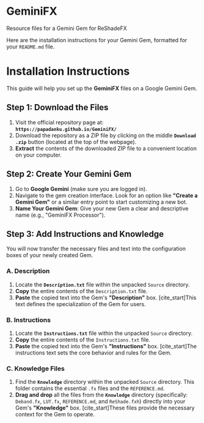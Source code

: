 
# GeminiFX

Resource files for a Gemini Gem for ReShadeFX

Here are the installation instructions for your Gemini Gem, formatted for your `README.md` file.

# Installation Instructions

This guide will help you set up the **GeminiFX** files on a Google Gemini Gem.

## Step 1: Download the Files

1. Visit the official repository page at: **`https://papadanku.github.io/GeminiFX/`**
2. Download the repository as a ZIP file by clicking on the middle **`Download .zip`** button (located at the top of the webpage).
3. **Extract** the contents of the downloaded ZIP file to a convenient location on your computer.

## Step 2: Create Your Gemini Gem

1. Go to **Google Gemini** (make sure you are logged in).
2. Navigate to the gem creation interface. Look for an option like **"Create a Gemini Gem"** or a similar entry point to start customizing a new bot.
3. **Name Your Gemini Gem**: Give your new Gem a clear and descriptive name (e.g., "GeminiFX Processor").

## Step 3: Add Instructions and Knowledge

You will now transfer the necessary files and text into the configuration boxes of your newly created Gem.

### A. Description

1. Locate the **`Description.txt`** file within the unpacked `Source` directory.
2. **Copy** the entire contents of the `Description.txt` file.
3. **Paste** the copied text into the Gem's **"Description"** box. [cite_start]This text defines the specialization of the Gem for users.

### B. Instructions

1. Locate the **`Instructions.txt`** file within the unpacked `Source` directory.
2. **Copy** the entire contents of the `Instructions.txt` file.
3. **Paste** the copied text into the Gem's **"Instructions"** box. [cite_start]The instructions text sets the core behavior and rules for the Gem.

### C. Knowledge Files

1. Find the **`Knowledge`** directory within the unpacked `Source` directory. This folder contains the essential `.fx` files and the `REFERENCE.md`.
2. **Drag and drop** all the files from the **`Knowledge`** directory (specifically: `Deband.fx`, `LUT.fx`, `REFERENCE.md`, and `ReShade.fxh`) directly into your Gem's **"Knowledge"** box. [cite_start]These files provide the necessary context for the Gem to operate.
